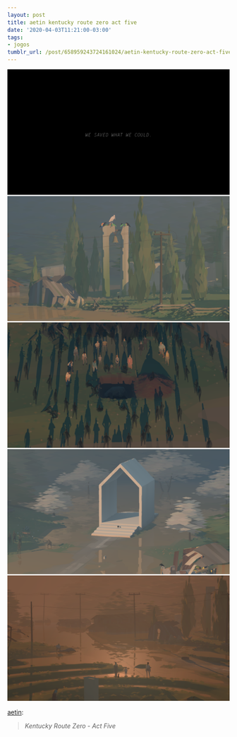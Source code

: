 ```yaml
---
layout: post
title: aetin kentucky route zero act five
date: '2020-04-03T11:21:00-03:00'
tags:
- jogos
tumblr_url: /post/658959243724161024/aetin-kentucky-route-zero-act-five
---
```

 ![](/uploads/tumblr/b41486cb3f9c4a1a659b541b7c3784018c8bba08.png)  
 ![](/uploads/tumblr/b79de6bca3dfb1ba3bdb249641ecb229139993ae.png)  
 ![](/uploads/tumblr/a502b3837b63cba9c01710ae9f8ee59e920b4e09.png)  
 ![](/uploads/tumblr/9c87e790ff767f7c133cd0691f1333dcfa41d963.png)  
 ![](/uploads/tumblr/673485c0ce60b0ddfcdc97a032f64ca5dc0a1a19.png)  
  

[aetin](https://aetin.tumblr.com/post/611920612470013952/kentucky-route-zero-act-five):

> _Kentucky Route Zero - Act Five_


